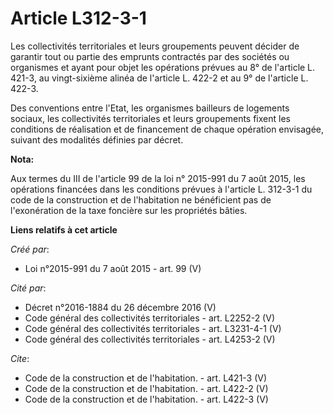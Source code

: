 # Article L312-3-1

Les collectivités territoriales et leurs groupements peuvent décider de garantir tout ou partie des emprunts contractés par
des sociétés ou organismes et ayant pour objet les opérations prévues au 8° de l'article L. 421-3, au vingt-sixième alinéa de
l'article L. 422-2 et au 9° de l'article L. 422-3. 

Des conventions entre l'Etat, les organismes bailleurs de logements sociaux, les collectivités territoriales et leurs
groupements fixent les conditions de réalisation et de financement de chaque opération envisagée, suivant des modalités
définies par décret.

**Nota:**

Aux termes du III de l'article 99 de la loi n° 2015-991 du 7 août 2015, les opérations financées dans les conditions prévues
à l'article L. 312-3-1 du code de la construction et de l'habitation ne bénéficient pas de l'exonération de la taxe foncière
sur les propriétés bâties.

**Liens relatifs à cet article**

_Créé par_:

  - Loi n°2015-991 du 7 août 2015 - art. 99 (V)

_Cité par_:

  - Décret n°2016-1884 du 26 décembre 2016 (V)
  - Code général des collectivités territoriales - art. L2252-2 (V)
  - Code général des collectivités territoriales - art. L3231-4-1 (V)
  - Code général des collectivités territoriales - art. L4253-2 (V)

_Cite_:

  - Code de la construction et de l'habitation. - art. L421-3 (V)
  - Code de la construction et de l'habitation. - art. L422-2 (V)
  - Code de la construction et de l'habitation. - art. L422-3 (V)
